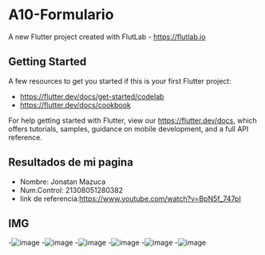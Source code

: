 # A10-Formulario

A new Flutter project created with FlutLab - https://flutlab.io

## Getting Started

A few resources to get you started if this is your first Flutter project:

- https://flutter.dev/docs/get-started/codelab
- https://flutter.dev/docs/cookbook

For help getting started with Flutter, view our
https://flutter.dev/docs, which offers tutorials,
samples, guidance on mobile development, and a full API reference.

## Resultados de mi pagina

- Nombre: Jonatan Mazuca
- Num.Control: 21308051280382
- link de referencia:https://www.youtube.com/watch?v=BpN5f_747pI

## IMG
-![image](https://github.com/JonatanMVJ/A10-Formulario/assets/143743615/b6861ada-8a5d-4fdb-a98a-94e95f8782ec)
-![image](https://github.com/JonatanMVJ/A10-Formulario/assets/143743615/b02263bf-3c0d-41a3-bef5-d0b0a68ddf94)
-![image](https://github.com/JonatanMVJ/A10-Formulario/assets/143743615/972b444d-dad6-4987-8079-48f61b286c31)
-![image](https://github.com/JonatanMVJ/A10-Formulario/assets/143743615/ed74f4a4-25b0-43dd-9c27-2ffceeb76597)
-![image](https://github.com/JonatanMVJ/A10-Formulario/assets/143743615/1a542a4e-756e-447a-b723-586bc6407901)
-![image](https://github.com/JonatanMVJ/A10-Formulario/assets/143743615/4a3390a4-9f84-440a-b186-27a3fd60cc64)





